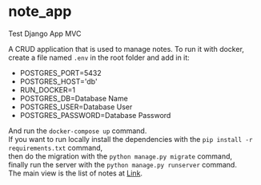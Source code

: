 # note_app
Test Django App MVC

A CRUD application that is used to manage notes.
To run it with docker, create a file named <code>.env</code> in the root folder and add in it:
<ul>
  <li>POSTGRES_PORT=5432</li>
  <li>POSTGRES_HOST='db'</li>
  <li>RUN_DOCKER=1</li>
  <li>POSTGRES_DB=Database Name</li>
  <li>POSTGRES_USER=Database User</li>
  <li>POSTGRES_PASSWORD=Database Password</li>
</ul>
And run the <code>docker-compose up</code> command. <br />
If you want to run locally
install the dependencies with the <code>pip install -r requirements.txt</code> command, <br />
then do the migration with the <code>python manage.py migrate</code> command, <br />
finally run the server with the <code>python manage.py runserver</code> command. <br />
The main view is the list of notes at <a href='http://127.0.0.1/notes/note_list/' target='_blank'>Link</a>.
